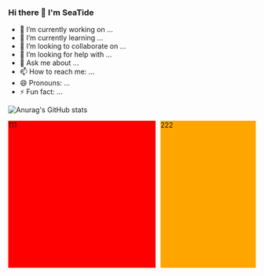 ### Hi there 👋 I'm SeaTide

- 🔭 I’m currently working on ...
- 🌱 I’m currently learning ...
- 👯 I’m looking to collaborate on ...  
- 🤔 I’m looking for help with ...  
- 💬 Ask me about ...
- 📫 How to reach me: ...
- 😄 Pronouns: ...
- ⚡ Fun fact: ...

![Anurag's GitHub stats](https://github-readme-stats.vercel.app/api?username=SeaTide0103&show_icons=true&theme=cobalt)

<!--
[![Top Langs](https://github-readme-stats.vercel.app/api/top-langs/?username=SeaTide0103&layout=compact)](https://github.com/anuraghazra/github-readme-stats)
!-->


<style>
    .left {
      float: left;
      width: 300px;
      height: 300px;
      background-color: red;
    }
    .right {
      background-color: orange;
      margin-left: 310px;
      height: 300px;
    }
</style>
<div class="left">
111
</div>
<div class="right">
222
</div>
